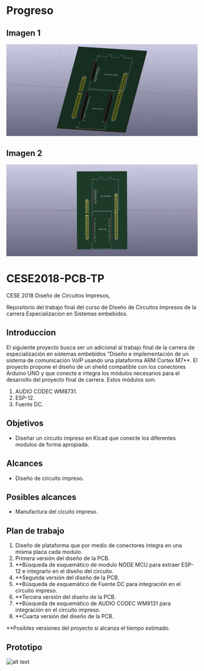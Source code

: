 # Progreso

## Imagen 1
![alt text](https://github.com/ericsonj/CESE2018-PCB-TP/blob/master/progreso_1.jpg)

## Imagen 2
![alt text](https://github.com/ericsonj/CESE2018-PCB-TP/blob/master/progreso_2.jpg)


# CESE2018-PCB-TP
CESE 2018 Diseño de Circuitos Impresos,

Repositorio del trabajo final del curso de Diseño de Circuitos Impresos 
de la carrera Especializacion en Sistemas embebidos. 

## Introduccion 

El siguiente proyecto busca ser un adicional al trabajo final de la carrera de especialización en sistemas embebidos
"Diseño e implementación de un sistema de comunicación VoIP usando una plataforma ARM Cortex M7**. El proyecto propone el diseño de un sheild compatible con los conectores Arduino UNO y que conecte e integra los módulos necesarios para el desarrollo del proyecto final de carrera. Estos módulos son: 

1.  AUDIO CODEC WM8731.
2.  ESP-12. 
3.  Fuente DC. 

## Objetivos

*  Diseñar un circuito impreso en Kicad que conecte los diferentes modulos de forma apropiada.

## Alcances

*  Diseño de circuito impreso.

## Posibles alcances

*  Manufactura del cicuito impreso.

## Plan de trabajo

1.  Diseño de plataforma que por medio de conectores integra en una misma placa cada modulo.
2.  Primera versión del diseño de la PCB.
3.  **Búsqueda de esquemático de modulo NODE MCU para extraer ESP-12 e integrarlo en el diseño del circuito.
4.  **Segunda versión del diseño de la PCB.
5.  **Búsqueda de esquemático de Fuente DC para integración en el circuito impreso.
6.  **Tercera versión del diseño de la PCB.
7.  **Búsqueda de esquemático de AUDIO CODEC WM8131 para integración en el circuito impreso.
8.  **Cuarta versión del diseño de la PCB.

**Posibles versiones del proyecto si alcanza el tiempo estimado. 

## Prototipo

![alt text](https://github.com/ericsonj/CESE2018-PCB-TP/blob/master/CircuitoProto.jpg)
